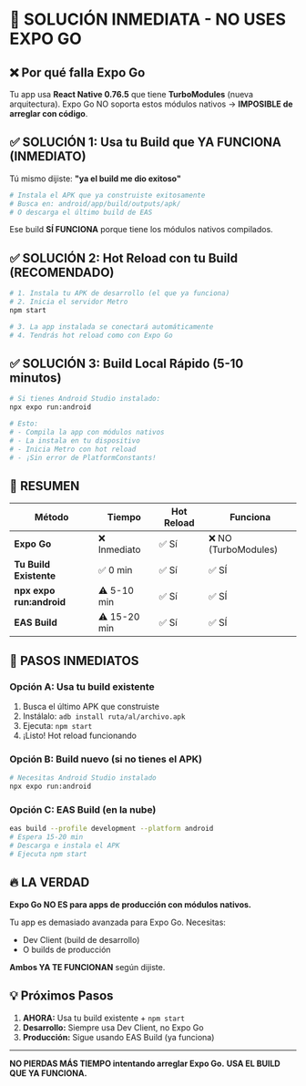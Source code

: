 # 🚨 SOLUCIÓN INMEDIATA - NO USES EXPO GO

## ❌ Por qué falla Expo Go

Tu app usa **React Native 0.76.5** que tiene **TurboModules** (nueva arquitectura).
Expo Go NO soporta estos módulos nativos → **IMPOSIBLE de arreglar con código**.

## ✅ SOLUCIÓN 1: Usa tu Build que YA FUNCIONA (INMEDIATO)

Tú mismo dijiste: **"ya el build me dio exitoso"**

```bash
# Instala el APK que ya construiste exitosamente
# Busca en: android/app/build/outputs/apk/
# O descarga el último build de EAS
```

Ese build **SÍ FUNCIONA** porque tiene los módulos nativos compilados.

## ✅ SOLUCIÓN 2: Hot Reload con tu Build (RECOMENDADO)

```bash
# 1. Instala tu APK de desarrollo (el que ya funciona)
# 2. Inicia el servidor Metro
npm start

# 3. La app instalada se conectará automáticamente
# 4. Tendrás hot reload como con Expo Go
```

## ✅ SOLUCIÓN 3: Build Local Rápido (5-10 minutos)

```bash
# Si tienes Android Studio instalado:
npx expo run:android

# Esto:
# - Compila la app con módulos nativos
# - La instala en tu dispositivo
# - Inicia Metro con hot reload
# - ¡Sin error de PlatformConstants!
```

## 🎯 RESUMEN

| Método | Tiempo | Hot Reload | Funciona |
|--------|--------|------------|----------|
| **Expo Go** | ❌ Inmediato | ✅ Sí | ❌ NO (TurboModules) |
| **Tu Build Existente** | ✅ 0 min | ✅ Sí | ✅ SÍ |
| **npx expo run:android** | ⚠️ 5-10 min | ✅ Sí | ✅ SÍ |
| **EAS Build** | ⚠️ 15-20 min | ✅ Sí | ✅ SÍ |

## 📱 PASOS INMEDIATOS

### Opción A: Usa tu build existente
1. Busca el último APK que construiste
2. Instálalo: `adb install ruta/al/archivo.apk`
3. Ejecuta: `npm start`
4. ¡Listo! Hot reload funcionando

### Opción B: Build nuevo (si no tienes el APK)
```bash
# Necesitas Android Studio instalado
npx expo run:android
```

### Opción C: EAS Build (en la nube)
```bash
eas build --profile development --platform android
# Espera 15-20 min
# Descarga e instala el APK
# Ejecuta npm start
```

## 🔥 LA VERDAD

**Expo Go NO ES para apps de producción con módulos nativos.**

Tu app es demasiado avanzada para Expo Go. Necesitas:
- Dev Client (build de desarrollo)
- O builds de producción

**Ambos YA TE FUNCIONAN** según dijiste.

## 💡 Próximos Pasos

1. **AHORA:** Usa tu build existente + `npm start`
2. **Desarrollo:** Siempre usa Dev Client, no Expo Go
3. **Producción:** Sigue usando EAS Build (ya funciona)

---

**NO PIERDAS MÁS TIEMPO intentando arreglar Expo Go.**
**USA EL BUILD QUE YA FUNCIONA.**
